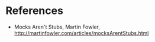 # References
- Mocks Aren't Stubs, Martin Fowler, http://martinfowler.com/articles/mocksArentStubs.html
